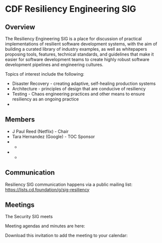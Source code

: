 # CDF Resiliency Engineering SIG

## Overview
The Resiliency Engineering SIG is a place for discussion of practical implementations of resilient software development systems, 
with the aim of building a curated library of industry examples, as well as whitepapers proposing tools, features, technical standards, 
and guidelines that make it easier for software development teams to create highly robust software development pipelines and 
engineering cultures.

Topics of interest include the following:

* Disaster Recovery - creating adaptive, self-healing production systems
* Architecture - principles of design that are conducive of resiliency
* Testing - Chaos engineering practices and other means to ensure resiliency as an ongoing practice
* 

## Members

* J Paul Reed (Netflix) - Chair
* Tara Hernandez (Google) - TOC Sponsor
*  - 
*  - 

## Communication
Resiliency SIG communication happens via a public mailing list: https://lists.cd.foundation/g/sig-resiliency

## Meetings
The Security SIG meets <TBD>

Meeting agendas and minutes are here: <TBD>

Download this invitation to add the meeting to your calendar: <TBD>
